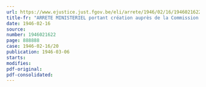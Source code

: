 ```yaml
---
url: https://www.ejustice.just.fgov.be/eli/arrete/1946/02/16/1946021622/justel
title-fr: "ARRETE MINISTERIEL portant création auprès de la Commission consultative du Tabac d'une Sous-Commission des Planteurs de Tabac <abrogé par AM 03-12-1951, art. 4>"
date: 1946-02-16
source:
number: 1946021622
page: 888888
case: 1946-02-16/20
publication: 1946-03-06
starts:
modifies:
pdf-original:
pdf-consolidated:
---
```


